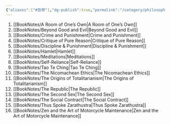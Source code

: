 ```yaml
---
{"aliases":["#哲學"],"dg-publish":true,"permalink":"/category/philosophy/","dgPassFrontmatter":true,"created":"2024-11-28T13:58:50.764+08:00","updated":"2024-11-28T14:37:51.605+08:00"}
---
```


1. [[BookNotes/A Room of One’s Own\|A Room of One’s Own]]
2. [[BookNotes/Beyond Good and Evil\|Beyond Good and Evil]]
3. [[BookNotes/Crime and Punishment\|Crime and Punishment]]
4. [[BookNotes/Critique of Pure Reason\|Critique of Pure Reason]]
5. [[BookNotes/Discipline & Punishment\|Discipline & Punishment]]
6. [[BookNotes/Hamlet\|Hamlet]]
7. [[BookNotes/Meditations\|Meditations]]
8. [[BookNotes/Self-Reliance\|Self-Reliance]]
9. [[BookNotes/Tao Te Ching\|Tao Te Ching]]
10. [[BookNotes/The Nicomachean Ethics\|The Nicomachean Ethics]]
11. [[BookNotes/The Origins of Totalitarianism\|The Origins of Totalitarianism]]
12. [[BookNotes/The Republic\|The Republic]]
13. [[BookNotes/The Second Sex\|The Second Sex]]
14. [[BookNotes/The Social Contract\|The Social Contract]]
15. [[BookNotes/Thus Spoke Zarathustra\|Thus Spoke Zarathustra]]
16. [[BookNotes/Zen and the Art of Motorcycle Maintenance\|Zen and the Art of Motorcycle Maintenance]]